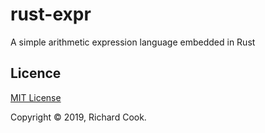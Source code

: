 # rust-expr

A simple arithmetic expression language embedded in Rust

## Licence

[MIT License](LICENSE)

Copyright &copy; 2019, Richard Cook.
